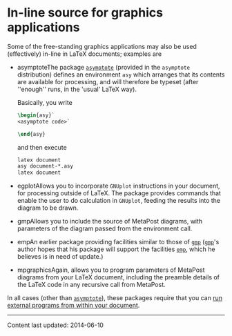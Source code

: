 # In-line source for graphics applications

Some of the free-standing graphics applications may also be used
(effectively) in-line in LaTeX documents; examples are

- asymptoteThe package [`asymptote`](http://ctan.org/pkg/asymptote) (provided in the
  `asymptote` distribution) defines an environment
  `asy` which arranges that its contents are available for
  processing, and will therefore be typeset (after ''enough'' runs, in
  the 'usual' LaTeX way).

  Basically, you write
  ```latex
  \begin{asy}`
  <asymptote code>`

  \end{asy}
  ```
  and then execute
   ```latex
   latex document
   asy document-*.asy
   latex document
    ```
- egplotAllows you to incorporate `GNUplot`
  instructions in your document, for processing outside of LaTeX.
  The package provides commands that enable the user to do calculation
  in `GNUplot`, feeding the results into the diagram
  to be drawn.
- gmpAllows you to include the source of MetaPost diagrams, with
  parameters of the diagram passed from the environment call.
- empAn earlier package providing facilities similar to those of
  [`gmp`](http://ctan.org/pkg/gmp) ([`gmp`](http://ctan.org/pkg/gmp)'s author hopes that his package will
  support the facilities [`emp`](http://ctan.org/pkg/emp), which he believes is in need
  of update.)
- mpgraphicsAgain, allows you to program parameters of MetaPost
  diagrams from your LaTeX document, including the preamble details
  of the LaTeX code in any recursive call from MetaPost.

In all cases (other than [`asymptote`](http://ctan.org/pkg/asymptote)), these packages require
that you can 
[run external programs from within your document](./FAQ-spawnprog.html).


----

Content last updated: 2014-06-10
